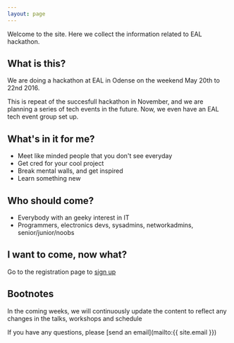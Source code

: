 ```yaml
---
layout: page
---
```



Welcome to the site. Here we collect the information related to EAL hackathon.

What is this?
---------------

We are doing a hackathon at EAL in Odense on the weekend May 20th to 22nd 2016.

This is repeat of the succesfull hackathon in November, and we are planning a series of tech events in the future. Now, we even have an EAL tech event group set up.

What's in it for me?
-----------------------

* Meet like minded people that you don't see everyday
* Get cred for your cool project
* Break mental walls, and get inspired
* Learn something new

Who should come?
--------------------

* Everybody with an geeky interest in IT
* Programmers, electronics devs, sys­admins, networkadmins, senior/junior/noobs


I want to come, now what?
-----------------------------

Go to the registration page to [sign up](about/)

Bootnotes
--------------

In the coming weeks, we will continuously update the content to reflect any changes in the talks, workshops and schedule

If you have any questions, please [send an email](mailto:{{ site.email }})

